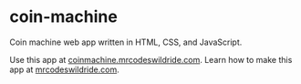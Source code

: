# coin-machine

Coin machine web app written in HTML, CSS, and JavaScript.

Use this app at [coinmachine.mrcodeswildride.com](https://coinmachine.mrcodeswildride.com/).
Learn how to make this app at [mrcodeswildride.com](https://www.mrcodeswildride.com/).
